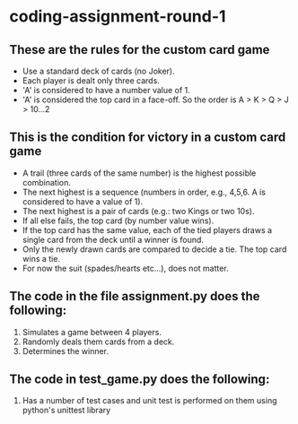 # coding-assignment-round-1
## These are the rules for the custom card game
- Use a standard deck of cards (no Joker).
- Each player is dealt only three cards.
- 'A' is considered to have a number value of 1.
- 'A' is considered the top card in a face-off. So the order is A > K > Q > J > 10...2
## This is the condition for victory in a custom card game
- A trail (three cards of the same number) is the highest possible combination.
- The next highest is a sequence (numbers in order, e.g., 4,5,6. A is considered to have a value of 1).
- The next highest is a pair of cards (e.g.: two Kings or two 10s).
- If all else fails, the top card (by number value wins).
- If the top card has the same value, each of the tied players draws a single card from the deck until a winner is found.
- Only the newly drawn cards are compared to decide a tie. The top card wins a tie.
- For now the suit (spades/hearts etc...), does not matter.

## The code in the file assignment.py does the following:
1. Simulates a game between 4 players.
2. Randomly deals them cards from a deck.
3. Determines the winner.

## The code in test_game.py does the following:
1. Has a number of test cases and unit test is performed on them using python's unittest library
